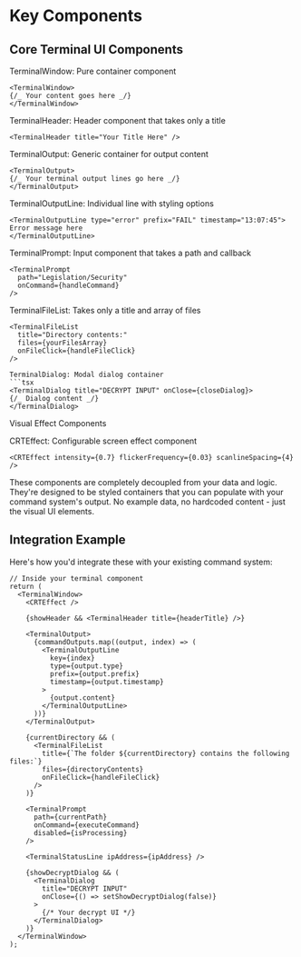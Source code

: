 # Key Components

## Core Terminal UI Components

TerminalWindow: Pure container component
```tsx
<TerminalWindow>
{/_ Your content goes here _/}
</TerminalWindow>
```

TerminalHeader: Header component that takes only a title
```tsx
<TerminalHeader title="Your Title Here" />
```

TerminalOutput: Generic container for output content
```tsx
<TerminalOutput>
{/_ Your terminal output lines go here _/}
</TerminalOutput>
```

TerminalOutputLine: Individual line with styling options
```tsx
<TerminalOutputLine type="error" prefix="FAIL" timestamp="13:07:45">
Error message here
</TerminalOutputLine>
```

TerminalPrompt: Input component that takes a path and callback
```tsx
<TerminalPrompt 
  path="Legislation/Security" 
  onCommand={handleCommand} 
/>
```

TerminalFileList: Takes only a title and array of files
```tsx
<TerminalFileList 
  title="Directory contents:" 
  files={yourFilesArray}
  onFileClick={handleFileClick} 
/>

TerminalDialog: Modal dialog container
```tsx
<TerminalDialog title="DECRYPT INPUT" onClose={closeDialog}>
{/_ Dialog content _/}
</TerminalDialog>
```

Visual Effect Components

CRTEffect: Configurable screen effect component
```tsx
<CRTEffect intensity={0.7} flickerFrequency={0.03} scanlineSpacing={4} />
```

These components are completely decoupled from your data and logic. They're designed to be styled containers that you can populate with your command system's output. No example data, no hardcoded content - just the visual UI elements.

## Integration Example

Here's how you'd integrate these with your existing command system:

```tsx
// Inside your terminal component
return (
  <TerminalWindow>
    <CRTEffect />

    {showHeader && <TerminalHeader title={headerTitle} />}

    <TerminalOutput>
      {commandOutputs.map((output, index) => (
        <TerminalOutputLine
          key={index}
          type={output.type}
          prefix={output.prefix}
          timestamp={output.timestamp}
        >
          {output.content}
        </TerminalOutputLine>
      ))}
    </TerminalOutput>

    {currentDirectory && (
      <TerminalFileList
        title={`The folder ${currentDirectory} contains the following files:`}
        files={directoryContents}
        onFileClick={handleFileClick}
      />
    )}

    <TerminalPrompt
      path={currentPath}
      onCommand={executeCommand}
      disabled={isProcessing}
    />

    <TerminalStatusLine ipAddress={ipAddress} />

    {showDecryptDialog && (
      <TerminalDialog
        title="DECRYPT INPUT"
        onClose={() => setShowDecryptDialog(false)}
      >
        {/* Your decrypt UI */}
      </TerminalDialog>
    )}
  </TerminalWindow>
);
```
